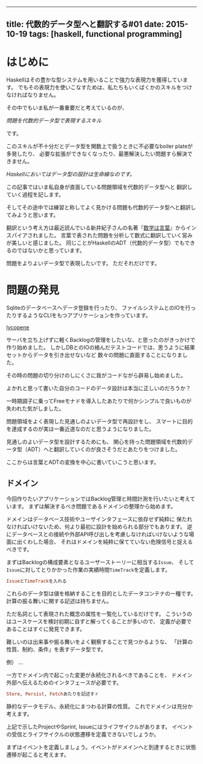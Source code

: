 ------------------
title: 代数的データ型へと翻訳する#01
date: 2015-10-19
tags: [haskell, functional programming]
------------------

はじめに
=====

Haskellはその豊かな型システムを用いることで強力な表現力を獲得しています。
でもその表現力を使いこなすためは、私たちもいくばくかのスキルをつけなければなりません。

その中でもいま私が一番重要だと考えているのが、

*問題を代数的データ型で表現するスキル*

です。

このスキルが不十分だとデータ型を関数上で扱うときに不必要なboiler plateが多発したり、
必要な拡張ができなくなったり、最悪解決したい問題すら解決できません。


*Haskellにおいてはデータ型の設計は生命線なのです。*


この記事ではいま私自身が直面している問題領域を代数的データ型へと
翻訳していく過程を記します。

そしてその途中では練習と称してよく見かける問題も代数的データ型へと翻訳してみようと思います。

翻訳という考え方は最近読んでいる新井紀子さんの名著『[数学は言葉](http://www.amazon.co.jp/dp/4489020538)』からインスパイアされました。
言葉で表された問題を分析して数式に翻訳していく営みが美しいと感じました。
同じことがHaskellのADT（代数的データ型）でもできるのではないかと思っています。

問題をよりよいデータ型で表現したいです。
ただそれだけです。

問題の発見
==========

Sqliteのデータベースへデータ登録を行ったり、
ファイルシステムとのIOを行ったりするようなCLIをもつアプリケーションを作っています。

[lycopene](https://github.com/utky/lycopene)

サーバを立ち上げずに軽くBacklogの管理をしたいな、と思ったのがきっかけで作り始めました。
しかしDBとのIOの絡んだテストコードでは、思うように結果セットからデータを引き出せないなど
数々の問題に直面することになりました。

その時の問題の切り分けのしにくさに我がコードながら辟易し始めました。

よかれと思って書いた自分のコードのデータ設計は本当に正しいのだろうか？

一時期調子に乗ってFreeモナドを導入したあたりで何かシンプルで良いものが失われた気がしました。


問題領域をよく表現した見通しのよいデータ型で再設計をし、
スマートに目的を達成するのが実は一番近道なのだと思うようになりました。

見通しのよいデータ型を設計するためにも、
関心を持った問題領域を代数的データ型（ADT）へと翻訳していくのが良さそうだとあたりをつけました。

ここからは言葉とADTの変換を中心に書いていこうと思います。


ドメイン
--------

今回作りたいアプリケーションではBacklog管理と時間計測を行いたいと考えています。
まずは解決するべき問題であるドメインの整理から始めます。

ドメインはデータベース技術やユーザインタフェースに依存せず純粋に
保たれなければいけないため、何より最初に設計を始められる部分でもあります。
逆にデータベースとの接続や外部API呼び出しを考慮しなければいけないような場面に出くわした場合、
それはドメインを純粋に保てていない危険信号と捉えるべきです。

まずはBacklogの構成要素となるユーザーストーリーに相当する`Issue`、
そして`Issue`に対してとりかかった作業の実績時間`TimeTrack`を定義します。


```haskell
IssueとTimeTrackを入れる
```

これらのデータ型は値を格納することを目的としたデータコンテナの一種です。
計算の振る舞いに関する記述は持ちません。

ただ名詞として表現された概念の属性を一覧化しているだけです。
こういうのはユースケースを検討初期に自ずと解ってくることが多いので、
定義が必要であることはすぐに発見できます。


難しいのは出来事や振る舞いをよく観察することで見つかるような、
「計算の性質、制約、条件」を表すデータ型です。

例） ...

一方でドメイン内で起こった変更が永続化されるべきであることを、
ドメイン外部へ伝えるためのインタフェースが必要です。

```haskell
Store, Persist, Fetchあたりを記述すｒ
```

静的なデータモデル、永続化にまつわる計算の性質。
これでドメインは充分か考えます。

上記で示したProjectやSprint, Issueにはライフサイクルがあります。
イベントの受信とライフサイクルの状態遷移を定義できないでしょうか。

まずはイベントを定義しましょう。イベントがドメインへと到達するときに状態遷移が起こると考えます。
